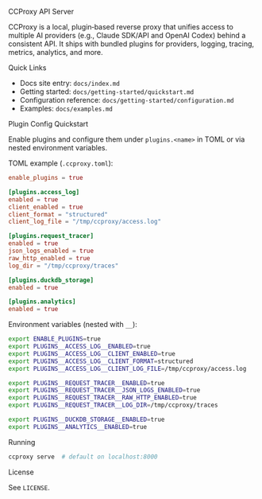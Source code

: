 CCProxy API Server

CCProxy is a local, plugin‑based reverse proxy that unifies access to multiple AI providers (e.g., Claude SDK/API and OpenAI Codex) behind a consistent API. It ships with bundled plugins for providers, logging, tracing, metrics, analytics, and more.

Quick Links
- Docs site entry: `docs/index.md`
- Getting started: `docs/getting-started/quickstart.md`
- Configuration reference: `docs/getting-started/configuration.md`
- Examples: `docs/examples.md`

Plugin Config Quickstart

Enable plugins and configure them under `plugins.<name>` in TOML or via nested environment variables.

TOML example (`.ccproxy.toml`):

```toml
enable_plugins = true

[plugins.access_log]
enabled = true
client_enabled = true
client_format = "structured"
client_log_file = "/tmp/ccproxy/access.log"

[plugins.request_tracer]
enabled = true
json_logs_enabled = true
raw_http_enabled = true
log_dir = "/tmp/ccproxy/traces"

[plugins.duckdb_storage]
enabled = true

[plugins.analytics]
enabled = true
```

Environment variables (nested with `__`):

```bash
export ENABLE_PLUGINS=true
export PLUGINS__ACCESS_LOG__ENABLED=true
export PLUGINS__ACCESS_LOG__CLIENT_ENABLED=true
export PLUGINS__ACCESS_LOG__CLIENT_FORMAT=structured
export PLUGINS__ACCESS_LOG__CLIENT_LOG_FILE=/tmp/ccproxy/access.log

export PLUGINS__REQUEST_TRACER__ENABLED=true
export PLUGINS__REQUEST_TRACER__JSON_LOGS_ENABLED=true
export PLUGINS__REQUEST_TRACER__RAW_HTTP_ENABLED=true
export PLUGINS__REQUEST_TRACER__LOG_DIR=/tmp/ccproxy/traces

export PLUGINS__DUCKDB_STORAGE__ENABLED=true
export PLUGINS__ANALYTICS__ENABLED=true
```

Running

```bash
ccproxy serve  # default on localhost:8000
```

License

See `LICENSE`.

